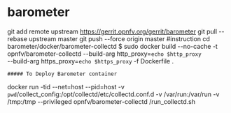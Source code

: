 # barometer

git add remote upstream https://gerrit.opnfv.org/gerrit/barometer
git pull --rebase upstream master
git push --force origin master
#instruction
cd barometer/docker/barometer-collectd
$ sudo docker build --no-cache -t opnfv/barometer-collectd --build-arg http_proxy=`echo $http_proxy` \
  --build-arg https_proxy=`echo $https_proxy` -f Dockerfile .
```
##### To Deploy Barometer container
```
docker run -tid --net=host --pid=host -v `pwd`/collect_config:/opt/collectd/etc/collectd.conf.d  -v /var/run:/var/run -v /tmp:/tmp --privileged opnfv/barometer-collectd /run_collectd.sh
```
